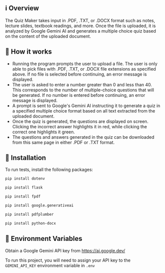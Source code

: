 
## :information_source: Overview

The Quiz Maker takes input in .PDF, .TXT, or .DOCX format such as notes, lecture slides, textbook readings, and more. Once the file is uploaded, it is analyzed by Google Gemini AI and generates a multiple choice quiz based on the content of the uploaded document. 

## :book: How it works

- Running the program prompts the user to upload a file. The user is only able to pick files with .PDF, .TXT, or .DOCX file extensions as specified above. If no file is selected before continuing, an error message is displayed. 
- The user is asked to enter a number greater than 0 and less than 40. This corresponds to the number of multiple-choice questions that will be generated. If no number is entered before continuing, an error message is displayed. 
- A prompt is sent to Google's Gemini AI instructing it to generate a quiz in a specified multiple choice format based on all text extracted from the uploaded document. 
- Once the quiz is generated, the questions are displayed on screen. Clicking the incorrect answer highlights it in red, while clicking the correct one highlights it green. 
- The questions and answers generated in the quiz can be downloaded from this same page in either .PDF or .TXT format.

## :arrow_down_small: Installation

To run tests, install the following packages:

```bash
pip install dotenv
```
```bash
pip install flask
```
```bash
pip install fpdf
```
```bash
pip install google.generativeai
```
```bash
pip install pdfplumber
```
```bash
pip install python-docx
```


## :key: Environment Variables

Obtain a Google Gemini API key from https://ai.google.dev/

To run this project, you will need to assign your  API key to the  `GEMINI_API_KEY` environment variable in `.env`
